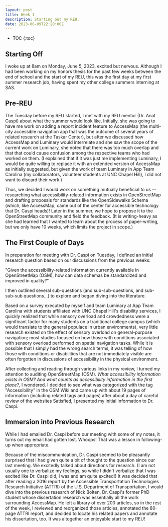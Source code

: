 ```yaml
---
layout: post
title: Week 1
description: Starting out my REU.
date: 2023-06-09T22:20:00Z
---
```


* TOC
{:toc}

## Starting Off
I woke up at 8am on Monday, June 5, 2023, excited but nervous. Although I had been working on my honors thesis for the past few weeks between the end of school and the start of my REU, this was the first day at my first summer research job, having spent my other college summers interning at SAS. 

## Pre-REU

The Tuesday before my REU started, I met with my REU mentor (Dr. Anat Caspi) about what the summer would look like. Initially, she was going to have me work on adding a report incident feature to AccessMap (the multi-city accessible navigation app that was the outcome of several years of related research at the Taskar Center), but after we discussed how AccessMap and Luminary would interrelate and she saw the scope of the current work on Luminary, she noted that there was too much overlap and that that could cause confusion among the respective teams who had worked on them. (I explained that if it was just me implementing Luminary, I would be quite willing to replace it with an extended version of AccessMap as initially suggested, but given the work of team Luminary in App Team Carolina (my collaborators, volunteer students at UNC Chapel Hill), I did not want to discard their work.)

Thus, we decided I would work on something mutually beneficial to us -- researching what accessibility-related information exists in OpenStreetMap and drafting proposals for standards like the OpenSidewalks Schema (which, like AccessMap, came out of the center for accessible technology that Dr. Caspi heads)! Later in the summer, we hope to propose it to the OpenStreetMap community and field the feedback. (It is writing-heavy as she had learned that I wanted to learn about the process of paper-writing, but we only have 10 weeks, which limits the project in scope.)

## The First Couple of Days

In preparation for meeting with Dr. Caspi on Tuesday, I defined an initial research question based on our discussions from the previous weeks:

"Given the accessibility-related information currently available in OpenStreetMap (OSM), how can data schemas be standardized and improved in quality?"

I then outlined several sub-questions (and sub-sub-questions, and sub-sub-sub questions...) to explore and began diving into the literature. 

Based on a survey executed by myself and team Luminary at App Team Carolina with students affiliated with UNC Chapel Hill's disability services, I quickly realized that while sensory overload and crowdedness were a significant factor for many students on a traditional college campus (which would translate to the general populace in urban environments), very little research existed on the effect of sensory overload on general-purpose navigation; most studies focused on how those with conditions associated with sensory overload performed on spatial navigation tasks. While it is possible that I simply had the wrong search terms, it was telling of how those with conditions or disabilities that are not immediately visible are often forgotten in discussions of accessibility in the physical environment.

After collecting and reading through various links in my review, I turned my attention to auditing OpenStreetMap (OSM). *What accessibility information exists in OSM? And what counts as accessibility information in the first place?*, I wondered. I decided to see what was categorized with the tag "Accessibility" in the OSM Wiki and came up with about 19 pages of information (including related tags and pages) after about a day of careful review of the websites Satisfied, I presented my initial information to Dr. Caspi.

## Immersion into Previous Research

While I had emailed Dr. Caspi before our meeting with some of my notes, it turns out my email had gotten lost. Whoops! That was a lesson in following-up when appropriate.

Because of the miscommunication, Dr. Caspi seemed to be pleasantly surprised that I had given quite a bit of thought to the question since our last meeting. We excitedly talked about directions for research. (I am not usually one to verbalize my feelings, so while I didn't verbalize that I was excited like Dr. Caspi did, I was and am quite excited!) It was decided that after reading a 2016 report by the Accessible Transportation Technologies Research Initiative (ATTRI) of the U.S. Department of Transportation, I would dive into the previous research of Nick Bolten, Dr. Caspi's former PhD student whose dissertation research was essentially all the work surrounding AccessMap. He left a library of over 200 articles, so in the rest of the week, I reviewed and reorganized those articles, annotated the 80-page ATTRI report, and decided to locate his related papers and annotate his dissertation, too. It was altogether an enjoyable start to my REU!